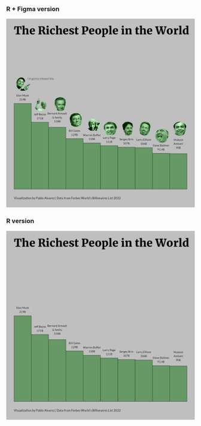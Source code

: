 ### R + Figma version
![](30chartchallenge_9_2022_figma.png)

### R version
![](30chartchallenge_9_statistics_2022.png)
